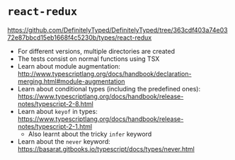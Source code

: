 # `react-redux`

https://github.com/DefinitelyTyped/DefinitelyTyped/tree/363cdf403a74e0372e87bbcd15eb1668f4c5230b/types/react-redux

- For different versions, multiple directories are created
- The tests consist on normal functions using TSX
- Learn about module augmentation: http://www.typescriptlang.org/docs/handbook/declaration-merging.html#module-augmentation
- Learn about conditional types (including the predefined ones): https://www.typescriptlang.org/docs/handbook/release-notes/typescript-2-8.html
- Learn about `keyof` in types: https://www.typescriptlang.org/docs/handbook/release-notes/typescript-2-1.html
    - Also learnt about the tricky `infer` keyword
- Learn about the `never` keyword: https://basarat.gitbooks.io/typescript/docs/types/never.html
